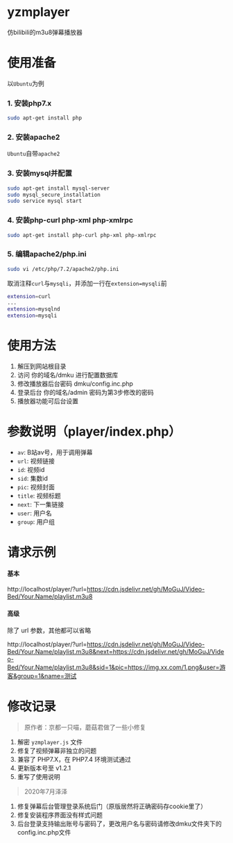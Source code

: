 # yzmplayer
仿bilibili的m3u8弹幕播放器

# 使用准备
以`Ubuntu`为例
### 1. 安装php7.x
```bash
sudo apt-get install php
```
### 2. 安装apache2
`Ubuntu`自带`apache2`
### 3. 安装mysql并配置
```bash
sudo apt-get install mysql-server
sudo mysql_secure_installation
sudo service mysql start
```
### 4. 安装php-curl php-xml php-xmlrpc
```bash
sudo apt-get install php-curl php-xml php-xmlrpc
```
### 5. 编辑apache2/php.ini
```bash
sudo vi /etc/php/7.2/apache2/php.ini
```
取消注释`curl`与`mysqli`，并添加一行在`extension=mysqli`前
```bash
extension=curl
...
extension=mysqlnd
extension=mysqli
```

# 使用方法
1. 解压到网站根目录
2. 访问 你的域名/dmku 进行配置数据库  
3. 修改播放器后台密码 dmku/config.inc.php
4. 登录后台 你的域名/admin 密码为第3步修改的密码
5. 播放器功能可后台设置

# 参数说明（player/index.php）
- `av`: B站av号，用于调用弹幕
- `url`: 视频链接
- `id`: 视频id
- `sid`: 集数id
- `pic`: 视频封面
- `title`: 视频标题
- `next`: 下一集链接
- `user`: 用户名
- `group`: 用户组

# 请求示例
#### 基本
http://localhost/player/?url=https://cdn.jsdelivr.net/gh/MoGuJ/Video-Bed/Your.Name/playlist.m3u8

#### 高级
除了 url 参数，其他都可以省略

http://localhost/player/?url=https://cdn.jsdelivr.net/gh/MoGuJ/Video-Bed/Your.Name/playlist.m3u8&next=https://cdn.jsdelivr.net/gh/MoGuJ/Video-Bed/Your.Name/playlist.m3u8&sid=1&pic=https://img.xx.com/1.png&user=游客&group=1&name=测试

# 修改记录
> 原作者：京都一只喵，蘑菇君做了一些小修复

1. 解密 `yzmplayer.js` 文件
2. 修复了视频弹幕非独立的问题
3. 兼容了 PHP7.X，在 PHP7.4 环境测试通过
4. 更新版本号至 v1.2.1
5. 重写了使用说明

> 2020年7月泽泽

1. 修复弹幕后台管理登录系统后门（原版居然将正确密码存cookie里了）
2. 修复安装程序界面没有样式问题
3. 后台登录支持输出账号与密码了，更改用户名与密码请修改dmku文件夹下的config.inc.php文件
